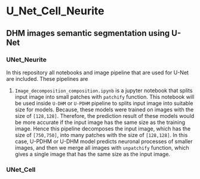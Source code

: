 # U_Net_Cell_Neurite
 ## DHM images semantic segmentation using U-Net
### UNet_Neurite
In this repository all notebooks and image pipeline that are used for U-Net are included.
These pipelines are
  
1. `Image_decomposition_composition.ipynb` is a jupyter notebook that splits input image into small patches with `patchify` function. This notebook will be used inside `U-DHM` or `U-PDHM` pipeline to splits input image into suitable size for models. Because, these models were trained on images with the size of `[128,128]`. Therefore, the prediction result of these models would be more accurate if the input image has the same size as the training image. Hence this pipeline decomposes the input image, which has the size of `[750,750]`, into many patches with the size of `[128,128]`. In this case, U-PDHM or U-DHM model predicts neuronal processes of smaller images, and then we merge all images with `unpatchify` function, which gives a single image that has the same size as the input image.
### UNet_Cell
